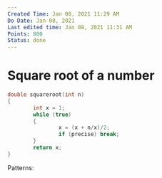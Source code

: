 ```yaml
---
Created Time: Jan 08, 2021 11:29 AM
Do Date: Jan 08, 2021
Last edited time: Jan 08, 2021 11:31 AM
Points: 800
Status: done
---
```


# Square root of a number

```cpp
double squareroot(int n)
{
		int x = 1; 
		while (true)
		{
				x = (x + n/x)/2; 
				if (precise) break;
		}
		return x; 
}
```
Patterns: 